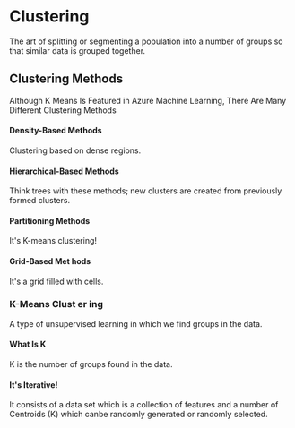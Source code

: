 # ClusteringThe art of splitting or segmenting a population into a number of groups so that similar data is grouped together.

## Clustering MethodsAlthough K Means Is Featured in Azure Machine Learning, There Are ManyDifferent Clustering Methods#### Density-Based MethodsClustering based on dense regions.#### Hierarchical-Based MethodsThink trees with these methods; new clusters are created from previously formed clusters.#### Partitioning MethodsIt's K-means clustering!#### Grid-Based Met hodsIt's a grid filled with cells.### K-Means Clust er ingA type of unsupervised learning in which wefind groups in the data.#### What Is KK is the number of groups found in the data.#### It's Iterative!It consists of a data set which is a collection of features and a number of 	Centroids (K) which canbe randomly generated or randomly selected.
